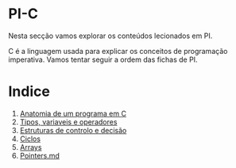 # PI-C
Nesta secção vamos explorar os conteúdos lecionados em PI.

C é a linguagem usada para explicar os conceitos de programação imperativa.
Vamos tentar seguir a ordem das fichas de PI.

# Indice

 1. [Anatomia de um programa em C](./Anatomia_de_um_programa_em_C.md)
 2. [Tipos, variaveis e operadores](./Tipos_vars_operadores.md)
 3. [Estruturas de controlo e decisão](./Estruturas_de_controlo_decisao.md)
 4. [Ciclos](./Ciclos.md)
 5. [Arrays](./Arrays.md)
 6. [Pointers.md](./Pointers.md)
